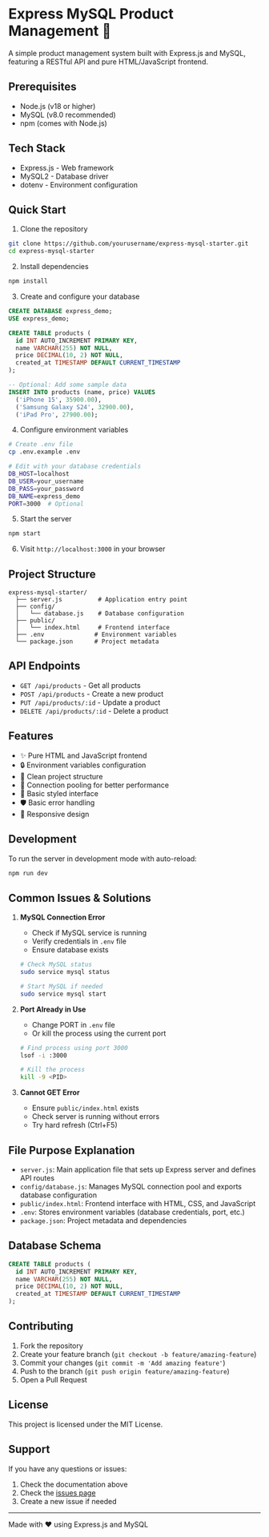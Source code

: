 # Express MySQL Product Management 🚀

A simple product management system built with Express.js and MySQL, featuring a RESTful API and pure HTML/JavaScript frontend.

## Prerequisites

- Node.js (v18 or higher)
- MySQL (v8.0 recommended)
- npm (comes with Node.js)

## Tech Stack

- Express.js - Web framework
- MySQL2 - Database driver
- dotenv - Environment configuration

## Quick Start

1. Clone the repository
```bash
git clone https://github.com/yourusername/express-mysql-starter.git
cd express-mysql-starter
```

2. Install dependencies
```bash
npm install
```

3. Create and configure your database
```sql
CREATE DATABASE express_demo;
USE express_demo;

CREATE TABLE products (
  id INT AUTO_INCREMENT PRIMARY KEY,
  name VARCHAR(255) NOT NULL,
  price DECIMAL(10, 2) NOT NULL,
  created_at TIMESTAMP DEFAULT CURRENT_TIMESTAMP
);

-- Optional: Add some sample data
INSERT INTO products (name, price) VALUES
  ('iPhone 15', 35900.00),
  ('Samsung Galaxy S24', 32900.00),
  ('iPad Pro', 27900.00);
```

4. Configure environment variables
```bash
# Create .env file
cp .env.example .env

# Edit with your database credentials
DB_HOST=localhost
DB_USER=your_username
DB_PASS=your_password
DB_NAME=express_demo
PORT=3000  # Optional
```

5. Start the server
```bash
npm start
```

6. Visit `http://localhost:3000` in your browser

## Project Structure

```
express-mysql-starter/
  ├── server.js          # Application entry point
  ├── config/
  │   └── database.js    # Database configuration
  ├── public/
  │   └── index.html     # Frontend interface
  ├── .env              # Environment variables
  └── package.json      # Project metadata
```

## API Endpoints

- `GET /api/products` - Get all products
- `POST /api/products` - Create a new product
- `PUT /api/products/:id` - Update a product
- `DELETE /api/products/:id` - Delete a product

## Features

- ✨ Pure HTML and JavaScript frontend
- 🔒 Environment variables configuration
- 🎯 Clean project structure
- 🔄 Connection pooling for better performance
- 💅 Basic styled interface
- 🛡️ Basic error handling
- 📱 Responsive design

## Development

To run the server in development mode with auto-reload:
```bash
npm run dev
```

## Common Issues & Solutions

1. **MySQL Connection Error**
   - Check if MySQL service is running
   - Verify credentials in `.env` file
   - Ensure database exists
   ```bash
   # Check MySQL status
   sudo service mysql status
   
   # Start MySQL if needed
   sudo service mysql start
   ```

2. **Port Already in Use**
   - Change PORT in `.env` file
   - Or kill the process using the current port
   ```bash
   # Find process using port 3000
   lsof -i :3000
   
   # Kill the process
   kill -9 <PID>
   ```

3. **Cannot GET Error**
   - Ensure `public/index.html` exists
   - Check server is running without errors
   - Try hard refresh (Ctrl+F5)

## File Purpose Explanation

- `server.js`: Main application file that sets up Express server and defines API routes
- `config/database.js`: Manages MySQL connection pool and exports database configuration
- `public/index.html`: Frontend interface with HTML, CSS, and JavaScript
- `.env`: Stores environment variables (database credentials, port, etc.)
- `package.json`: Project metadata and dependencies

## Database Schema

```sql
CREATE TABLE products (
  id INT AUTO_INCREMENT PRIMARY KEY,
  name VARCHAR(255) NOT NULL,
  price DECIMAL(10, 2) NOT NULL,
  created_at TIMESTAMP DEFAULT CURRENT_TIMESTAMP
);
```

## Contributing

1. Fork the repository
2. Create your feature branch (`git checkout -b feature/amazing-feature`)
3. Commit your changes (`git commit -m 'Add amazing feature'`)
4. Push to the branch (`git push origin feature/amazing-feature`)
5. Open a Pull Request

## License

This project is licensed under the MIT License.

## Support

If you have any questions or issues:
1. Check the documentation above
2. Check the [issues page](https://github.com/yourusername/express-mysql-starter/issues)
3. Create a new issue if needed

---
Made with ❤️ using Express.js and MySQL